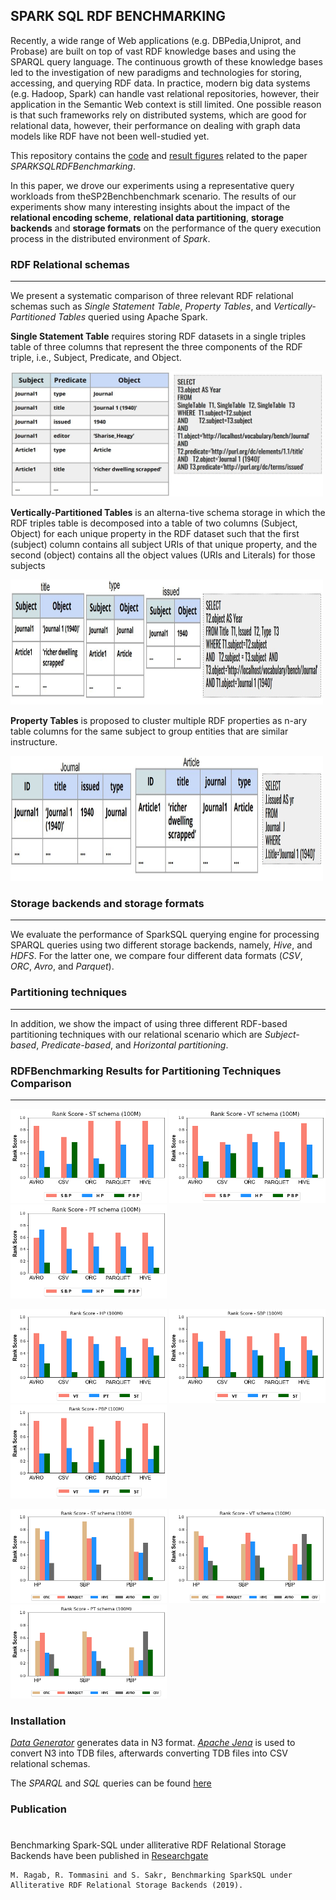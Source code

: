 ## SPARK SQL RDF BENCHMARKING

Recently, a wide range of Web applications (e.g. DBPedia,Uniprot, and Probase) are built on top of vast RDF knowledge bases and using the SPARQL query language. The continuous growth of these knowledge bases led to the investigation of new paradigms and technologies for storing, accessing, and querying RDF data. In practice, modern big data systems (e.g. Hadoop, Spark) can handle vast relational repositories, however, their application in the Semantic Web context is still limited. One possible reason is that such frameworks rely on distributed systems, which are good for relational data, however, their performance on dealing with graph data models like RDF have not been well-studied yet. 

This repository contains the [code](https://github.com/EyvazovSadiq/SPARKSQLRDFBenchmarking/tree/master/ProjectSourceCode/src/main/scala/ee/ut/cs/bigdata/sp2bench) and [result figures](https://github.com/EyvazovSadiq/SPARKSQLRDFBenchmarking/tree/master/figures) related to the paper _SPARKSQLRDFBenchmarking_.

In this paper, we drove our experiments using a representative query workloads from theSP2Benchbenchmark scenario. The results of our experiments show many interesting insights about the impact of the **relational encoding scheme**, **relational data partitioning**, **storage backends** and **storage formats** on the performance of the query execution process in the distributed environment of _Spark_.

### RDF Relational schemas
-----
We present a systematic comparison of three relevant RDF relational schemas such as _Single Statement Table_, _Property Tables_, and _Vertically-Partitioned Tables_  queried using Apache Spark. 


**Single Statement Table** requires  storing RDF datasets in a single triples table of three columns that represent the three components of the RDF triple, i.e., Subject, Predicate, and Object.

<img src="https://github.com/EyvazovSadiq/SPARKSQLRDFBenchmarking/blob/master/figures/st.JPG" alt="spark" width="500" height="200">

**Vertically-Partitioned Tables** is an alterna-tive schema storage in which the RDF triples table is decomposed into a table of two columns (Subject, Object) for each unique property  in  the  RDF  dataset  such  that  the  first  (subject) column contains all subject URIs of that unique property, and the second (object) contains all the object values (URIs and Literals) for those subjects

<img src="https://github.com/EyvazovSadiq/SPARKSQLRDFBenchmarking/blob/master/figures/vt.JPG" alt="spark" width="500" height="200">

**Property Tables** is proposed to cluster multiple RDF properties as n-ary table columns for the same subject to group entities that are similar instructure.

<img src="https://github.com/EyvazovSadiq/SPARKSQLRDFBenchmarking/blob/master/figures/pt.JPG" alt="spark" width="500" height="200">


### Storage backends and storage formats
-----
We evaluate the performance of SparkSQL querying engine for processing SPARQL queries using two different storage backends, namely, _Hive_, and _HDFS_. For the latter one, we compare four different data formats (_CSV_, _ORC_, _Avro_, and _Parquet_). 

### Partitioning techniques
-----
In addition, we show the impact of using three different RDF-based partitioning techniques with our relational scenario which are _Subject-based_, _Predicate-based_, and _Horizontal partitioning_. 


### RDFBenchmarking Results for Partitioning Techniques Comparison
---
<img src="https://github.com/EyvazovSadiq/SPARKSQLRDFBenchmarking/blob/master/figures/Partitioning_100M_ST.png" alt="spark" width="250" height="150">       <img src="https://github.com/EyvazovSadiq/SPARKSQLRDFBenchmarking/blob/master/figures/Partitioning_100M_VT.png" alt="spark" width="250" height="150">       <img src="https://github.com/EyvazovSadiq/SPARKSQLRDFBenchmarking/blob/master/figures/Partitioning_100M_PT.png" alt="spark" width="250" height="150">

<img src="https://github.com/EyvazovSadiq/SPARKSQLRDFBenchmarking/blob/master/figures/Schema_100M_HP.png" alt="spark" width="250" height="150">       <img src="https://github.com/EyvazovSadiq/SPARKSQLRDFBenchmarking/blob/master/figures/Schema_100M_SBP.png" alt="spark" width="250" height="150">       <img src="https://github.com/EyvazovSadiq/SPARKSQLRDFBenchmarking/blob/master/figures/Schema_100M_PBP.png" alt="spark" width="250" height="150">

<img src="https://github.com/EyvazovSadiq/SPARKSQLRDFBenchmarking/blob/master/figures/StorageFormats_100M_ST.png" alt="spark" width="250" height="150">       <img src="https://github.com/EyvazovSadiq/SPARKSQLRDFBenchmarking/blob/master/figures/StorageFormats_100M_VT.png" alt="spark" width="250" height="150">       <img src="https://github.com/EyvazovSadiq/SPARKSQLRDFBenchmarking/blob/master/figures/StorageFormats_100M_PT.png" alt="spark" width="250" height="150">


### Installation

_[Data Generator](http://dbis.informatik.uni-freiburg.de/index.php?project=SP2B/download.php)_ generates data in N3 format. _[Apache Jena](https://jena.apache.org/download/)_ is used to convert N3 into TDB files, afterwards converting TDB files into CSV relational schemas.

The _SPARQL_ and _SQL_ queries can be found [here](http://dbis.informatik.uni-freiburg.de/index.php?project=SP2B/translations.html)


### Publication
#
Benchmarking Spark-SQL under alliterative RDF Relational Storage Backends have been published in [Researchgate](https://www.researchgate.net/publication/335378928_Benchmarking_Spark-SQL_under_alliterative_RDF_Relational_Storage_Backends) 

    M. Ragab, R. Tommasini and S. Sakr, Benchmarking SparkSQL under Alliterative RDF Relational Storage Backends (2019).
